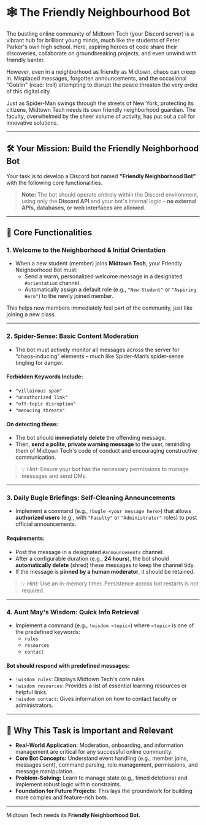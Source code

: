 # 🕸️ The Friendly Neighbourhood Bot

The bustling online community of Midtown Tech (your Discord server) is a vibrant hub for brilliant young minds, much like the students of Peter Parker's own high school. Here, aspiring heroes of code share their discoveries, collaborate on groundbreaking projects, and even unwind with friendly banter.  

However, even in a neighborhood as friendly as Midtown, chaos can creep in. Misplaced messages, forgotten announcements, and the occasional "Goblin" (read: troll) attempting to disrupt the peace threaten the very order of this digital city.

Just as Spider-Man swings through the streets of New York, protecting its citizens, Midtown Tech needs its own friendly neighborhood guardian. The faculty, overwhelmed by the sheer volume of activity, has put out a call for innovative solutions.

---

## 🛠️ Your Mission: Build the Friendly Neighborhood Bot

Your task is to develop a Discord bot named **"Friendly Neighborhood Bot"** with the following core functionalities.  
> **Note:** The bot should operate entirely within the Discord environment, using only the **Discord API** and your bot's internal logic – **no external APIs, databases, or web interfaces are allowed**.

---

## 🔑 Core Functionalities

### 1. Welcome to the Neighborhood & Initial Orientation

- When a new student (member) joins **Midtown Tech**, your Friendly Neighborhood Bot must:
  - Send a warm, personalized welcome message in a designated `#orientation` channel.
  - Automatically assign a default role (e.g., `"New Student"` or `"Aspiring Hero"`) to the newly joined member.

This helps new members immediately feel part of the community, just like joining a new class.

---

### 2. Spider-Sense: Basic Content Moderation

- The bot must actively monitor all messages across the server for “chaos-inducing” elements – much like Spider-Man’s spider-sense tingling for danger.

#### Forbidden Keywords Include:
- `"villainous spam"`
- `"unauthorized link"`
- `"off-topic disruption"`
- `"menacing threats"`

#### On detecting these:
- The bot should **immediately delete** the offending message.
- Then, **send a polite, private warning message** to the user, reminding them of Midtown Tech's code of conduct and encouraging constructive communication.

> 💡 *Hint:* Ensure your bot has the necessary permissions to manage messages and send DMs.

---

### 3. Daily Bugle Briefings: Self-Cleaning Announcements

- Implement a command (e.g., `!bugle <your message here>`) that allows **authorized users** (e.g., with `"Faculty"` or `"Administrator"` roles) to post official announcements.

#### Requirements:
- Post the message in a designated `#announcements` channel.
- After a configurable duration (e.g., **24 hours**), the bot should **automatically delete** (shred) these messages to keep the channel tidy.
- If the message is **pinned by a human moderator**, it should be retained.

> 💡 *Hint:* Use an in-memory timer. Persistence across bot restarts is not required.

---

### 4. Aunt May's Wisdom: Quick Info Retrieval

- Implement a command (e.g., `!wisdom <topic>`) where `<topic>` is one of the predefined keywords:
  - `rules`
  - `resources`
  - `contact`

#### Bot should respond with predefined messages:

- `!wisdom rules`: Displays Midtown Tech's core rules.
- `!wisdom resources`: Provides a list of essential learning resources or helpful links.
- `!wisdom contact`: Gives information on how to contact faculty or administrators.

---

## 🎯 Why This Task is Important and Relevant

- **Real-World Application:** Moderation, onboarding, and information management are critical for any successful online community.
- **Core Bot Concepts:** Understand event handling (e.g., member joins, messages sent), command parsing, role management, permissions, and message manipulation.
- **Problem-Solving:** Learn to manage state (e.g., timed deletions) and implement robust logic within constraints.
- **Foundation for Future Projects:** This lays the groundwork for building more complex and feature-rich bots.

---

Midtown Tech needs its **Friendly Neighborhood Bot**.
